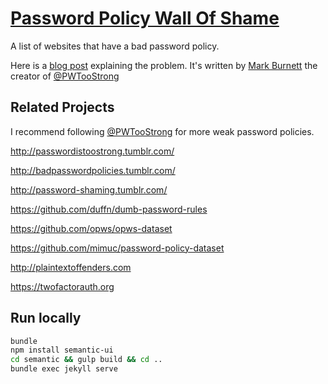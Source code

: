 # [Password Policy Wall Of Shame](http://publicarray.github.io/password-policy-wall-of-shame)
A list of websites that have a bad password policy.

Here is a [blog post](https://xato.net/perilous-password-policies-3ad038aa33b1#.nyw6mfk03) explaining the problem. It's written by [Mark Burnett](https://twitter.com/m8urnett) the creator of [@PWTooStrong](https://twitter.com/PWTooStrong)

## Related Projects

I recommend following [@PWTooStrong](https://twitter.com/PWTooStrong) for more weak password policies.

http://passwordistoostrong.tumblr.com/

http://badpasswordpolicies.tumblr.com/

http://password-shaming.tumblr.com/

https://github.com/duffn/dumb-password-rules

https://github.com/opws/opws-dataset

https://github.com/mimuc/password-policy-dataset

http://plaintextoffenders.com

https://twofactorauth.org

## Run locally

```sh
bundle
npm install semantic-ui
cd semantic && gulp build && cd ..
bundle exec jekyll serve
```
